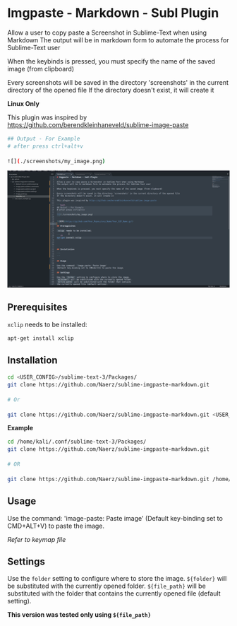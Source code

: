 # Imgpaste - Markdown - Subl Plugin

Allow a user to copy paste a Screenshot in Sublime-Text when using Markdown
The output will be in markdown form to automate the process for Sublime-Text user

When the keybinds is pressed, you must specify the name of the saved image (from clipboard)

Every screenshots will be saved in the directory 'screenshots' in the current directory of the opened file
If the directory doesn't exist, it will create it

**Linux Only**

This plugin was inspired by https://github.com/berendkleinhaneveld/sublime-image-paste 

```bash
## Output - For Example
# after press ctrl+alt+v

![](./screenshots/my_image.png)
```

![](https://github.com/Naerz/sublime-imgpaste-markdown/blob/main/demo.gif)

## Prerequisites

`xclip` needs to be installed:

```sh
apt-get install xclip
```

## Installation

```bash
cd <USER_CONFIG>/sublime-text-3/Packages/
git clone https://github.com/Naerz/sublime-imgpaste-markdown.git

# Or

git clone https://github.com/Naerz/sublime-imgpaste-markdown.git <USER_CONFIG>/sublime-text-3/Packages/sublime-imgpaste-markdown/
```

**Example**

```bash
cd /home/kali/.conf/sublime-text-3/Packages/
git clone https://github.com/Naerz/sublime-imgpaste-markdown.git

# OR

git clone https://github.com/Naerz/sublime-imgpaste-markdown.git /home/kali/.conf/sublime-text-3/Packages/sublime-imgpaste-markdown/
```

## Usage

Use the command: 'image-paste: Paste image'
(Default key-binding set to CMD+ALT+V) to paste the image.

*Refer to keymap file*

## Settings

Use the `folder` setting to configure where to store the image.
`${folder}` will be substituted with the currently opened folder.
`${file_path}` will be substituted with the folder that contains
the currently opened file (default setting).

**This version was tested only using `${file_path}`**
